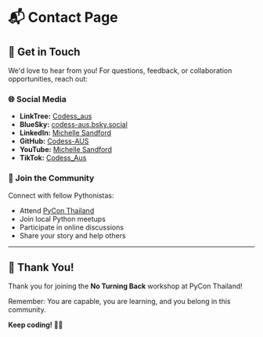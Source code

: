 # 📬 Contact Page

## 💬 Get in Touch

We'd love to hear from you! For questions, feedback, or collaboration opportunities, reach out:

### 🌐 Social Media
- **LinkTree:** [Codess_aus](https://linktr.ee/codess_aus)
- **BlueSky:** [codess-aus.bsky.social](https://bsky.app/profile/codess-aus.bsky.social)
- **LinkedIn:** [Michelle Sandford](https://www.linkedin.com/in/michellesandford/)
- **GitHub:** [Codess-AUS](https://github.com/codess-aus)
- **YouTube:** [Michelle Sandford](https://www.youtube.com/c/MichelleSandford)
- **TikTok:** [Codess_Aus](https://www.tiktok.com/@codess_aus)

### 🤝 Join the Community

Connect with fellow Pythonistas:
- Attend [PyCon Thailand](https://th.pycon.org/)
- Join local Python meetups
- Participate in online discussions
- Share your story and help others

---

## 🙏 Thank You!

Thank you for joining the **No Turning Back** workshop at PyCon Thailand!

Remember: You are capable, you are learning, and you belong in this community.

**Keep coding! 🐍💜**